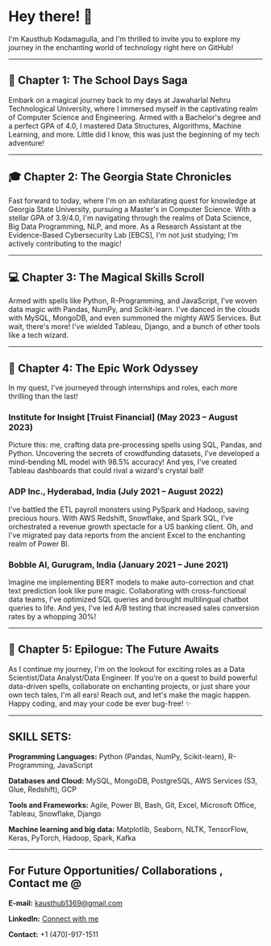 # Hey there! 👋

I'm Kausthub Kodamagulla, and I'm thrilled to invite you to explore my journey in the enchanting world of technology right here on GitHub!

---

## 🚀 Chapter 1: The School Days Saga
Embark on a magical journey back to my days at Jawaharlal Nehru Technological University, where I immersed myself in the captivating realm of Computer Science and Engineering. Armed with a Bachelor's degree and a perfect GPA of 4.0, I mastered Data Structures, Algorithms, Machine Learning, and more. Little did I know, this was just the beginning of my tech adventure!

---

## 🎓 Chapter 2: The Georgia State Chronicles
Fast forward to today, where I'm on an exhilarating quest for knowledge at Georgia State University, pursuing a Master's in Computer Science. With a stellar GPA of 3.9/4.0, I'm navigating through the realms of Data Science, Big Data Programming, NLP, and more. As a Research Assistant at the Evidence-Based Cybersecurity Lab [EBCS], I'm not just studying; I'm actively contributing to the magic!

---

## 💻 Chapter 3: The Magical Skills Scroll
Armed with spells like Python, R-Programming, and JavaScript, I've woven data magic with Pandas, NumPy, and Scikit-learn. I've danced in the clouds with MySQL, MongoDB, and even summoned the mighty AWS Services. But wait, there's more! I've wielded Tableau, Django, and a bunch of other tools like a tech wizard.

---

## 🌟 Chapter 4: The Epic Work Odyssey
In my quest, I've journeyed through internships and roles, each more thrilling than the last!

### Institute for Insight [Truist Financial] (May 2023 – August 2023)
Picture this: me, crafting data pre-processing spells using SQL, Pandas, and Python. Uncovering the secrets of crowdfunding datasets, I've developed a mind-bending ML model with 98.5% accuracy! And yes, I've created Tableau dashboards that could rival a wizard's crystal ball!

### ADP Inc., Hyderabad, India (July 2021 – August 2022)
I've battled the ETL payroll monsters using PySpark and Hadoop, saving precious hours. With AWS Redshift, Snowflake, and Spark SQL, I've orchestrated a revenue growth spectacle for a US banking client. Oh, and I've migrated pay data reports from the ancient Excel to the enchanting realm of Power BI.

### Bobble AI, Gurugram, India (January 2021 – June 2021)
Imagine me implementing BERT models to make auto-correction and chat text prediction look like pure magic. Collaborating with cross-functional data teams, I've optimized SQL queries and brought multilingual chatbot queries to life. And yes, I've led A/B testing that increased sales conversion rates by a whopping 30%!

---

## 🚀 Chapter 5: Epilogue: The Future Awaits
As I continue my journey, I'm on the lookout for exciting roles as a Data Scientist/Data Analyst/Data Engineer. If you're on a quest to build powerful data-driven spells, collaborate on enchanting projects, or just share your own tech tales, I'm all ears! Reach out, and let's make the magic happen. Happy coding, and may your code be ever bug-free! ✨

---

## SKILL SETS:

**Programming Languages:** Python (Pandas, NumPy, Scikit-learn), R-Programming, JavaScript

**Databases and Cloud:** MySQL, MongoDB, PostgreSQL, AWS Services (S3, Glue, Redshift), GCP

**Tools and Frameworks:** Agile, Power BI, Bash, Git, Excel, Microsoft Office, Tableau, Snowflake, Django

**Machine learning and big data:** Matplotlib, Seaborn, NLTK, TensorFlow, Keras, PyTorch, Hadoop, Spark, Kafka

---

## For Future Opportunities/ Collaborations , Contact me @

**E-mail:** kausthub1369@gmail.com

**LinkedIn:** [Connect with me](https://www.linkedin.com/in/kausthub-k/)

**Contact:** +1 (470)-917-1511

